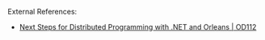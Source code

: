 External References:

* [Next Steps for Distributed Programming with .NET and Orleans | OD112](https://youtu.be/-4BelRbFOVo)
